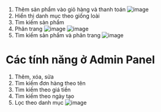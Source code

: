 1. Thêm sản phẩm vào giỏ hàng và thanh toán
![image](https://user-images.githubusercontent.com/72533416/169969005-bcbacb77-e44c-41ad-a678-c92feb57f884.png)
2. Hiển thị danh mục theo giống loài
3. Tìm kiếm sản phẩm
4. Phân trang
![image](https://user-images.githubusercontent.com/72533416/169969447-41429511-29a1-4797-808f-119d07d6f612.png)
![image](https://user-images.githubusercontent.com/72543241/169779809-ece7501d-a503-457b-8534-922cc731c2f9.png)
3. Tìm kiếm sản phẩm và phân trang
![image](https://user-images.githubusercontent.com/72543241/169780615-516046aa-950c-4c01-8435-a420c17acfc6.png)

# Các tính năng ở Admin Panel
1. Thêm, xóa, sửa
2. Tìm kiếm đơn hàng theo tên
3. Tìm kiếm theo giá tiền
4. Tìm kiếm theo ngày tạo
5. Lọc theo danh mục
![image](https://user-images.githubusercontent.com/72543241/169781085-18f77d68-4c55-47b6-8b14-e97ef23d200a.png)
